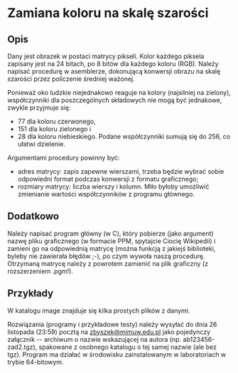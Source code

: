 # Zamiana koloru na skalę szarości

## Opis

Dany jest obrazek w postaci matrycy pikseli. Kolor każdego piksela zapisany jest na 24 bitach, po 8 bitów dla każdego koloru (RGB). Należy napisać procedurę w asemblerze, dokonującą konwersji obrazu na skalę szarości przez policzenie średniej ważonej.

Ponieważ oko ludzkie niejednakowo reaguje na kolory (najsilniej na zielony), współczynniki dla poszczególnych składowych nie mogą być jednakowe, zwykle przyjmuje się:
 - 77 dla koloru czerwonego,
 - 151 dla koloru zielonego i
 - 28 dla koloru niebieskiego.
Podane współczynniki sumują się do 256, co ułatwi dzielenie.

Argumentami procedury powinny być:
 - adres matrycy: zapis zapewne wierszami, trzeba będzie wybrać sobie odpowiedni format podczas konwersji z formatu graficznego;
 - rozmiary matrycy: liczba wierszy i kolumn.
Miło byłoby umożliwić zmienianie wartości współczynników z programu głównego.

## Dodatkowo

Należy napisać program główny (w C), który pobierze (jako argument) nazwę pliku graficznego (w formacie PPM, spytajcie Ciocię Wikipedii) i zamieni go na odpowiednią matrycę (można funkcją z jakiejś biblioteki, byleby nie zawierała błędów ;-), po czym wywoła naszą procedurę. Otrzymaną matrycę należy z powrotem zamienić na plik graficzny (z rozszerzeniem .pgm!).

## Przykłady

W katalogu image znajduje się kilka prostych plików z danymi.

Rozwiązania (programy i przykładowe testy) należy wysyłać do dnia 26 listopada (23:59) pocztą na zbyszek@mimuw.edu.pl jako pojedynczy załącznik -- archiwum o nazwie wskazującej na autora (np. ab123456-zad2.tgz), spakowane z osobnego katalogu o tej samej nazwie (ale bez tgz). Program ma działać w środowisku zainstalowanym w laboratoriach w trybie 64-bitowym.

